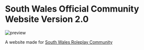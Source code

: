 # South Wales Official Community Website Version 2.0
![preview](https://i.gyazo.com/5310336fd6178fae69fac80e194daaa3.gif)

A website  made for [South Wales Roleplay Community](https://github.com/TypicallyShad)

